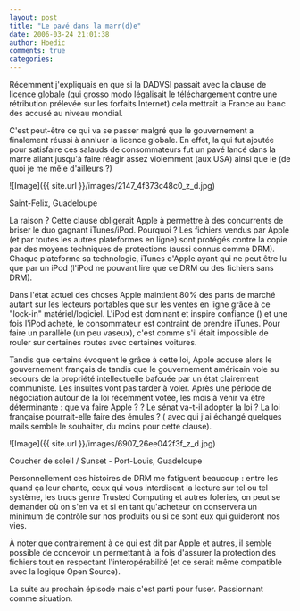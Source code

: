 ```yaml
---
layout: post
title: "Le pavé dans la marr(d)e"
date: 2006-03-24 21:01:38
author: Hoedic
comments: true
categories: 
---
```



Récemment j'expliquais en  que si la DADVSI passait avec la clause de licence globale (qui grosso modo légalisait le téléchargement contre une rétribution prélevée sur les forfaits Internet) cela mettrait la France au banc des accusé au niveau mondial.

C'est peut-être ce qui va se passer malgré que le gouvernement a finalement réussi à annluer la licence globale. En effet, la  qui fut ajoutée pour satisfaire ces salauds de consommateurs fut un pavé lancé dans la marre allant jusqu'à faire réagir assez violemment  (aux USA) ainsi que le  (de quoi je me mêle d'ailleurs ?)

![Image]({{ site.url }}/images/2147_4f373c48c0_z_d.jpg)
<div class="photoattrib">Saint-Felix, Guadeloupe</div>


La raison ? Cette clause obligerait Apple à permettre à des concurrents de briser le duo gagnant iTunes/iPod. Pourquoi ? Les fichiers vendus par Apple (et par toutes les autres plateformes en ligne) sont protégés contre la copie par des moyens techniques de protections (aussi connus comme DRM). Chaque plateforme sa technologie, iTunes d'Apple ayant  qui ne peut être lu que par un iPod (l'iPod ne pouvant lire que ce DRM ou des fichiers sans DRM).

Dans l'état actuel des choses Apple maintient 80% des parts de marché autant sur les lecteurs portables que sur les ventes en ligne grâce à ce "lock-in" matériel/logiciel. L'iPod est dominant et inspire confiance () et une fois l'iPod acheté, le consommateur est contraint de prendre iTunes. Pour faire un parallèle (un peu vaseux), c'est comme s'il était impossible de rouler sur certaines routes avec certaines voitures.

Tandis que certains évoquent le  grâce à cette loi, Apple accuse alors le gouvernement français de  tandis que le gouvernement américain vole au secours de la propriété intellectuelle bafouée par un état clairement communiste. Les insultes vont pas tarder à voler. Après une période de négociation autour de la loi récemment votée, les mois à venir va être déterminante : que va faire Apple ?  ? Le sénat va-t-il adopter la loi ? La loi française pourrait-elle faire des émules ? ( avec qui j'ai échangé quelques mails semble le souhaiter, du moins pour cette clause).

![Image]({{ site.url }}/images/6907_26ee042f3f_z_d.jpg)
<div class="photoattrib">Coucher de soleil / Sunset - Port-Louis, Guadeloupe</div>


Personnellement ces histoires de DRM me fatiguent beaucoup : entre les  quand ça leur chante, ceux qui vous interdisent la lecture sur tel ou tel système, les trucs genre Trusted Computing et autres foleries, on peut se demander où on s'en va et si en tant qu'acheteur on conservera un minimum de contrôle sur nos produits ou si ce sont eux qui guideront nos vies.

À noter que contrairement à ce qui est dit par Apple et autres, il semble possible de concevoir un  permettant à la fois d'assurer la protection des fichiers tout en respectant l'interopérabilité (et ce serait même compatible avec la logique Open Source).

La suite au prochain épisode mais c'est parti pour fuser. Passionnant comme situation.